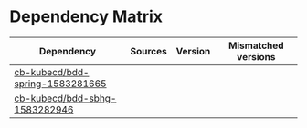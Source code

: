 # Dependency Matrix

Dependency | Sources | Version | Mismatched versions
---------- | ------- | ------- | -------------------
[cb-kubecd/bdd-spring-1583281665](https://github.com/cb-kubecd/bdd-spring-1583281665.git) |  | []() | 
[cb-kubecd/bdd-sbhg-1583282946](https://github.com/cb-kubecd/bdd-sbhg-1583282946.git) |  | []() | 

